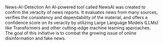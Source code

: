 News-AI-Detection 
An AI-powered tool called NewsAI was created to confirm the veracity of news reports.  It evaluates news from many sources, verifies the consistency and dependability of the material, and offers a confidence score on its veracity by utilizing Large Language Models (LLMs) like Transformers and other cutting-edge machine learning approaches.  The goal of this initiative is to combat the growing issue of online disinformation and fake news.

